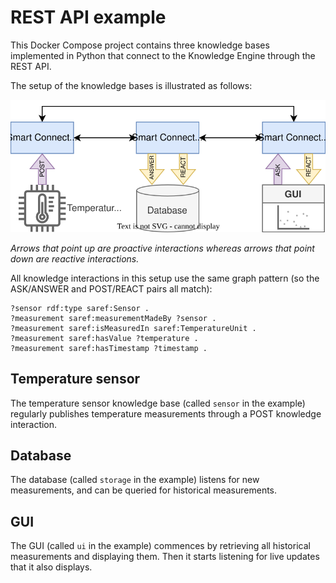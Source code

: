 # REST API example

This Docker Compose project contains three knowledge bases implemented in Python that connect to the Knowledge Engine through the REST API.

The setup of the knowledge bases is illustrated as follows:

![](./img/kbs.svg)

*Arrows that point up are proactive interactions whereas arrows that point down are reactive interactions.*

All knowledge interactions in this setup use the same graph pattern (so the ASK/ANSWER and POST/REACT pairs all match):

```
?sensor rdf:type saref:Sensor .
?measurement saref:measurementMadeBy ?sensor .
?measurement saref:isMeasuredIn saref:TemperatureUnit .
?measurement saref:hasValue ?temperature .
?measurement saref:hasTimestamp ?timestamp .
```

## Temperature sensor
The temperature sensor knowledge base (called `sensor` in the example) regularly publishes temperature measurements through a POST knowledge interaction.

## Database
The database (called `storage` in the example) listens for new measurements, and can be queried for historical measurements.

## GUI
The GUI (called `ui` in the example) commences by retrieving all historical measurements and displaying them. Then it starts listening for live updates that it also displays.
